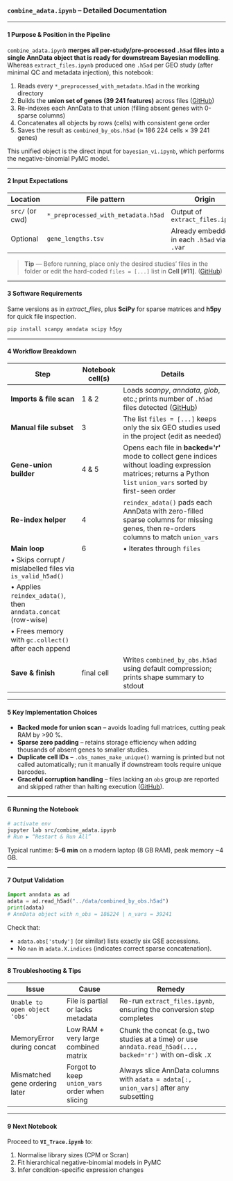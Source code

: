 ### `combine_adata.ipynb` – Detailed Documentation

---

#### 1  Purpose & Position in the Pipeline

`combine_adata.ipynb` **merges all per-study/pre-processed `.h5ad` files into a single AnnData object that is ready for downstream Bayesian modelling**.
Whereas `extract_files.ipynb` produced one `.h5ad` per GEO study (after minimal QC and metadata injection), this notebook:

1. Reads every `*_preprocessed_with_metadata.h5ad` in the working directory
2. Builds the **union set of genes (39 241 features)** across files ([GitHub][1])
3. Re-indexes each AnnData to that union (filling absent genes with 0-sparse columns)
4. Concatenates all objects by rows (cells) with consistent gene order
5. Saves the result as `combined_by_obs.h5ad` (≈ 186 224 cells × 39 241 genes)

This unified object is the direct input for `bayesian_vi.ipynb`, which performs the negative-binomial PyMC model.

---

#### 2  Input Expectations

| Location        | File pattern                        | Origin                                      |
| --------------- | ----------------------------------- | ------------------------------------------- |
| `src/` (or cwd) | `*_preprocessed_with_metadata.h5ad` | Output of `extract_files.ipynb`             |
| Optional        | `gene_lengths.tsv`                  | Already embedded in each `.h5ad` via `.var` |

> **Tip** — Before running, place only the desired studies’ files in the folder or edit the hard-coded `files = [...]` list in **Cell \[#11]**. ([GitHub][1])

---

#### 3  Software Requirements

Same versions as in *extract\_files*, plus **SciPy** for sparse matrices and **h5py** for quick file inspection.

```bash
pip install scanpy anndata scipy h5py
```

---

#### 4  Workflow Breakdown

| Step                                                          | Notebook cell(s) | Details                                                                                                                                                             |
| ------------------------------------------------------------- | ---------------- | ------------------------------------------------------------------------------------------------------------------------------------------------------------------- |
| **Imports & file scan**                                       | 1 & 2            | Loads *scanpy*, *anndata*, *glob*, etc.; prints number of `.h5ad` files detected ([GitHub][1])                                                                      |
| **Manual file subset**                                        | 3                | The list `files = [...]` keeps only the six GEO studies used in the project (edit as needed)                                                                        |
| **Gene-union builder**                                        | 4 & 5            | Opens each file in **backed='r'** mode to collect gene indices without loading expression matrices; returns a Python `list` `union_vars` sorted by first-seen order |
| **Re-index helper**                                           | 4                | `reindex_adata()` pads each AnnData with zero-filled sparse columns for missing genes, then re-orders columns to match `union_vars`                                 |
| **Main loop**                                                 | 6                | • Iterates through `files`                                                                                                                                          |
| • Skips corrupt / mislabelled files via `is_valid_h5ad()`     |                  |                                                                                                                                                                     |
| • Applies `reindex_adata()`, then `anndata.concat` (row-wise) |                  |                                                                                                                                                                     |
| • Frees memory with `gc.collect()` after each append          |                  |                                                                                                                                                                     |
| **Save & finish**                                             | final cell       | Writes `combined_by_obs.h5ad` using default compression; prints shape summary to stdout                                                                             |

---

#### 5  Key Implementation Choices

* **Backed mode for union scan** – avoids loading full matrices, cutting peak RAM by >90 %.
* **Sparse zero padding** – retains storage efficiency when adding thousands of absent genes to smaller studies.
* **Duplicate cell IDs** – `.obs_names_make_unique()` warning is printed but not called automatically; run it manually if downstream tools require unique barcodes.
* **Graceful corruption handling** – files lacking an `obs` group are reported and skipped rather than halting execution ([GitHub][1]).

---

#### 6  Running the Notebook

```bash
# activate env
jupyter lab src/combine_adata.ipynb
# Run ▶ “Restart & Run All”
```

Typical runtime: **5–6 min** on a modern laptop (8 GB RAM), peak memory \~4 GB.

---

#### 7  Output Validation

```python
import anndata as ad
adata = ad.read_h5ad("../data/combined_by_obs.h5ad")
print(adata)
# AnnData object with n_obs = 186224 | n_vars = 39241
```

Check that:

* `adata.obs['study']` (or similar) lists exactly six GSE accessions.
* No `nan` in `adata.X.indices` (indicates correct sparse concatenation).

---

#### 8  Troubleshooting & Tips

| Issue                          | Cause                                          | Remedy                                                                                                       |
| ------------------------------ | ---------------------------------------------- | ------------------------------------------------------------------------------------------------------------ |
| `Unable to open object 'obs'`  | File is partial or lacks metadata              | Re-run `extract_files.ipynb`, ensuring the conversion step completes                                         |
| MemoryError during concat      | Low RAM + very large combined matrix           | Chunk the concat (e.g., two studies at a time) or use `anndata.read_h5ad(..., backed='r')` with on-disk `.X` |
| Mismatched gene ordering later | Forgot to keep `union_vars` order when slicing | Always slice AnnData columns with `adata = adata[:, union_vars]` after any subsetting                        |

---

#### 9  Next Notebook

Proceed to **`VI_Trace.ipynb`** to:

1. Normalise library sizes (CPM or Scran)
2. Fit hierarchical negative-binomial models in PyMC
3. Infer condition-specific expression changes

[1]: https://raw.githubusercontent.com/HarshiniR4/SCRNAseq_Bayesian_Inference/main/src/combine_adata.ipynb "raw.githubusercontent.com"

